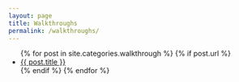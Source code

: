 ```yaml
---
layout: page
title: Walkthroughs
permalink: /walkthroughs/
---
```

<ul>
  {% for post in site.categories.walkthrough %}
    {% if post.url %}
        <li><a href="{{ post.url }}">{{ post.title }}</a></li>
    {% endif %}
  {% endfor %}
</ul>